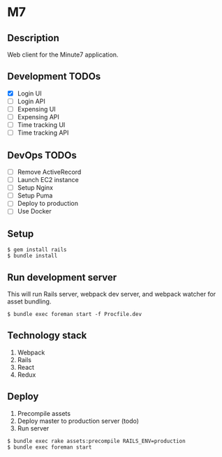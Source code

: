 # M7

## Description
Web client for the Minute7 application.

## Development TODOs
- [x] Login UI
- [ ] Login API
- [ ] Expensing UI
- [ ] Expensing API
- [ ] Time tracking UI
- [ ] Time tracking API

## DevOps TODOs
- [ ] Remove ActiveRecord
- [ ] Launch EC2 instance
- [ ] Setup Nginx
- [ ] Setup Puma
- [ ] Deploy to production
- [ ] Use Docker

## Setup
```
$ gem install rails
$ bundle install
```

## Run development server
This will run Rails server, webpack dev server, and webpack watcher for asset bundling.

```
$ bundle exec foreman start -f Procfile.dev
```

## Technology stack
1. Webpack
1. Rails
1. React
1. Redux

## Deploy
1. Precompile assets
1. Deploy master to production server (todo)
1. Run server

```
$ bundle exec rake assets:precompile RAILS_ENV=production
$ bundle exec foreman start
```
